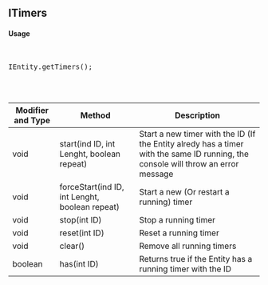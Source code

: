## ITimers


#### Usage     
<br>

<pre>
IEntity.getTimers();
</pre>

<br>
<br>



Modifier and Type | Method | Description
------- | ------------- | -------------------------------------------------------------
void | start(ind ID, int Lenght, boolean repeat) | Start a new timer with the ID (If the Entity alredy has a timer with the same ID running, the console will throw an error message
void | forceStart(ind ID, int Lenght, boolean repeat) | Start a new (Or restart a running) timer 
void | stop(int ID) | Stop a running timer
void | reset(int ID) | Reset a running timer
void | clear() | Remove all running timers
boolean | has(int ID) | Returns true if the Entity has a running timer with the ID
